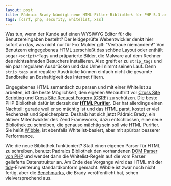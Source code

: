 ```yaml
---
layout: post
title: Pádraic Brady kündigt neue HTML-Filter-Bibliothek für PHP 5.3 an.
tags: [csrf, php, security, whitelist, xss]
---
```

Was tun, wenn der Kunde auf einen WYSIWYG Editor für die Benutzereingaben besteht? Der leidgeprüfte  Webentwickler denkt hier sofort an das, was nicht nur für Fox Mulder gilt: "Vertraue niemandem!" Von Benutzern eingegebenes HTML zerschießt das schöne Layout oder enthält sogar `<script>`-Tags und präparierte Bilder, die Malware auf dem Rechner des nichtsahneden Besuchers installieren. Also greift er zu `strip_tags` und ein paar regulären Ausdrücken und das Unheil nimmt seinen Lauf. Denn `strip_tags` und reguläre Ausdrücke können einfach nicht die gesamte Bandbreite an Boshaftigkeit des Internet filtern.

Eingegebenes HTML semantisch zu parsen und mit einer Whitelist zu arbeiten, ist die beste Möglichkeit, den eigenen Webauftritt vor [Cross Site Scripting](http://de.wikipedia.org/wiki/Cross-Site_Scripting) und [Cross Site Request Forgery (CSRF)](http://de.wikipedia.org/wiki/Cross-Site_Request_Forgery) zu schützen. Die beste PHP Bibliothek dafür ist derzeit der **[HTML Purifier](http://htmlpurifier.org/)**. Der hat allerdings einen Nachteil: gerade weil er so mächtig ist und das HTML parst, kostet er viel Rechenzeit und Speicherplatz. Deshalb hat sich jetzt Pádraic Brady, ein aktiver Mitentwickler des Zend Frameworks,  dazu entschlossen, eine neue Bibliothek zu schreiben, die genauso mächtig sein soll wie HTML Purifier. Sie heißt [Wibble](http://blog.astrumfutura.com/archives/430-html-Sanitisation-Benchmarking-With-Wibble-ZF-Proposal.html), ist ebenfalls Whitelist-basiert, aber mit spürbar besserer Performance.

Wie die neue Bibliothek funktioniert? Statt einen eigenen Parser für HTML zu schreiben, benutzt Padraics Bibliothek  den vorhandenen [DOM Parser von PHP](http://de.php.net/DOM) und wendet dann die Whitelist-Regeln auf die vom Parser gelieferte Datenstruktur an. Am Ende des Vorgangs wird das HTML mit der [tidy](http://de.php.net/tidy)-Erweiterung standardkonform gemacht. Wibble ist zwar noch nicht fertig, aber die [Benchmarks](http://gist.github.com/468426), die Brady veröffentlicht hat, sehen vielversprechend aus.
